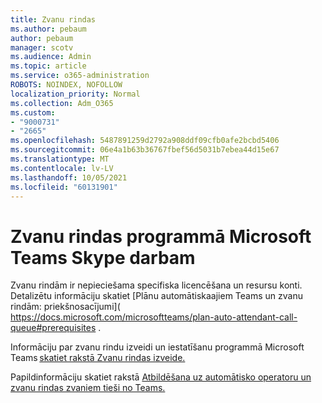 ```yaml
---
title: Zvanu rindas
ms.author: pebaum
author: pebaum
manager: scotv
ms.audience: Admin
ms.topic: article
ms.service: o365-administration
ROBOTS: NOINDEX, NOFOLLOW
localization_priority: Normal
ms.collection: Adm_O365
ms.custom:
- "9000731"
- "2665"
ms.openlocfilehash: 5487891259d2792a908ddf09cfb0afe2bcbd5406
ms.sourcegitcommit: 06e4a1b63b36767fbef56d5031b7ebea44d15e67
ms.translationtype: MT
ms.contentlocale: lv-LV
ms.lasthandoff: 10/05/2021
ms.locfileid: "60131901"
---
```

# <a name="call-queues-in-microsoft-teams-and-skype-for-business"></a>Zvanu rindas programmā Microsoft Teams Skype darbam 

Zvanu rindām ir nepieciešama specifiska licencēšana un resursu konti. Detalizētu informāciju skatiet [Plānu automātiskaajiem Teams un zvanu rindām: priekšnosacījumi]( https://docs.microsoft.com/microsoftteams/plan-auto-attendant-call-queue#prerequisites . 

Informāciju par zvanu rindu izveidi un iestatīšanu programmā Microsoft Teams [skatiet rakstā Zvanu rindas izveide.](https://docs.microsoft.com/microsoftteams/create-a-phone-system-call-queue) 

Papildinformāciju skatiet rakstā [Atbildēšana uz automātisko operatoru un zvanu rindas zvaniem tieši no Teams.](https://docs.microsoft.com/microsoftteams/answer-auto-attendant-and-call-queue-calls) 